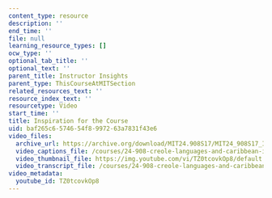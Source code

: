 ```yaml
---
content_type: resource
description: ''
end_time: ''
file: null
learning_resource_types: []
ocw_type: ''
optional_tab_title: ''
optional_text: ''
parent_title: Instructor Insights
parent_type: ThisCourseAtMITSection
related_resources_text: ''
resource_index_text: ''
resourcetype: Video
start_time: ''
title: Inspiration for the Course
uid: baf265c6-5746-54f8-9972-63a7831f43e6
video_files:
  archive_url: https://archive.org/download/MIT24.908S17/MIT24_908S17_Inspiration_for_Course_English_300k.mp4
  video_captions_file: /courses/24-908-creole-languages-and-caribbean-identities-spring-2017/8a7100dfbcdf5af5b51843920989d0be_TZ0tcovkOp8.vtt
  video_thumbnail_file: https://img.youtube.com/vi/TZ0tcovkOp8/default.jpg
  video_transcript_file: /courses/24-908-creole-languages-and-caribbean-identities-spring-2017/5709042a56b3e1f538bb011e2a19c1cd_TZ0tcovkOp8.pdf
video_metadata:
  youtube_id: TZ0tcovkOp8
---
```


